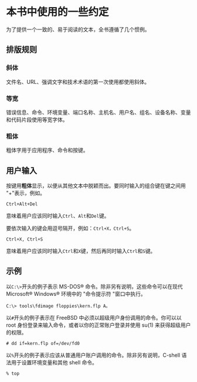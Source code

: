 # 本书中使用的一些约定

为了提供一个一致的、易于阅读的文本，全书遵循了几个惯例。

## 排版规则

### 斜体
文件名、URL、强调文字和技术术语的第一次使用都使用斜体。

### 等宽
错误信息、命令、环境变量、端口名称、主机名、用户名、组名、设备名称、变量和代码片段使用等宽字体。

### 粗体
粗体字用于应用程序、命令和按键。

## 用户输入
按键用**粗体**显示，以便从其他文本中脱颖而出。要同时输入的组合键在键之间用 "+"表示，例如。

`Ctrl+Alt+Del`

意味着用户应该同时输入`Ctrl`、`Alt`和`Del`键。

要依次输入的键会用逗号隔开，例如：`Ctrl+X，Ctrl+S`。

`Ctrl+X, Ctrl+S`

意味着用户应该同时输入`Ctrl`和`X`键，然后再同时输入`Ctrl`和`S`键。

## 示例

以`C:\>`开头的例子表示 MS-DOS® 命令。除非另有说明，这些命令可以在现代 Microsoft® Windows® 环境中的 "命令提示符 "窗口中执行。

```
C:\> tools\fdimage floppies\kern.flp A。
```

以`#`开头的例子表示在 FreeBSD 中必须以超级用户身份调用的命令。你可以以 root 身份登录来输入命令，或者以你的正常账户登录并使用 su(1) 来获得超级用户的权限。

```
# dd if=kern.flp of=/dev/fd0
```

以`%`开头的例子表示应该从普通用户账户调用的命令。除非另有说明，C-shell 语法用于设置环境变量和其他 shell 命令。

```
% top
```
